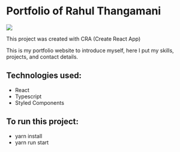 # Portfolio of Rahul Thangamani

<img src ="https://github.com/CodeRahul/CodeRahul/blob/5920a79f4c5977332a67caf91125241cf0fc46b5/www.Rahulthangamani.in.png" />
 
This project was created with CRA (Create React App)

This is my portfolio website to introduce myself, here I put my skills, projects, and contact details.

## Technologies used:
- React
- Typescript
- Styled Components
 
## To run this project:
- yarn install
- yarn run start